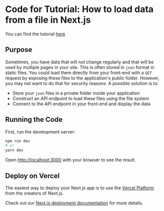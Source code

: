 # Code for Tutorial: How to load data from a file in Next.js
You can find the tutorial [here](https://vercel.com/guides/loading-static-file-nextjs-api-route)
## Purpose
Sometimes, you have data that will not change regularly and that will be used by multiple pages in your site. This is often stored in `json` format in static files. You could load them directly from your front-end with a `GET` request by exposing these files to the application's public folder. However, you may not want to do that for security reasons. A possible solution is to:

- Store your `json` files in a private folder inside your application
- Construct an API endpoint to load these files using the file system
- Connect to the API endpoint in your front-end and display the data

## Running the Code

First, run the development server:

```bash
npm run dev
# or
yarn dev
```

Open [http://localhost:3000](http://localhost:3000) with your browser to see the result.

## Deploy on Vercel

The easiest way to deploy your Next.js app is to use the [Vercel Platform](https://vercel.com/new) from the creators of Next.js.

Check out our [Next.js deployment documentation](https://nextjs.org/docs/deployment) for more details.
